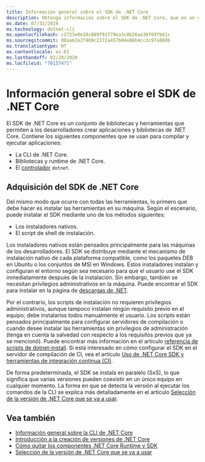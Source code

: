 ```yaml
---
title: Información general sobre el SDK de .NET Core
description: Obtenga información sobre el SDK de .NET Core, que es un conjunto de bibliotecas y herramientas utilizadas para crear proyectos .NET Core.
ms.date: 07/31/2019
ms.technology: dotnet-cli
ms.openlocfilehash: c2723e0e28c889f91f79ea3c0b26aa38f69fb41c
ms.sourcegitcommit: 00aa62e2f469c2272a457b04e66b4cc3c97a800b
ms.translationtype: HT
ms.contentlocale: es-ES
ms.lasthandoff: 02/28/2020
ms.locfileid: "78157471"
---
```

# <a name="net-core-sdk-overview"></a>Información general sobre el SDK de .NET Core

El SDK de .NET Core es un conjunto de bibliotecas y herramientas que permiten a los desarrolladores crear aplicaciones y bibliotecas de .NET Core. Contiene los siguientes componentes que se usan para compilar y ejecutar aplicaciones:

- La CLI de .NET Core.
- Bibliotecas y runtime de .NET Core.
- El [controlador](tools/index.md#driver) `dotnet`.

## <a name="acquiring-the-net-core-sdk"></a>Adquisición del SDK de .NET Core

Del mismo modo que ocurre con todas las herramientas, lo primero que debe hacer es instalar las herramientas en su máquina. Según el escenario, puede instalar el SDK mediante uno de los métodos siguientes:

- Los instaladores nativos.
- El script de shell de instalación.

Los instaladores nativos están pensados principalmente para las máquinas de los desarrolladores. El SDK se distribuye mediante el mecanismo de instalación nativo de cada plataforma compatible, como los paquetes DEB en Ubuntu o los conjuntos de MSI en Windows. Estos instaladores instalan y configuran el entorno según sea necesario para que el usuario use el SDK inmediatamente después de la instalación. Sin embargo, también se necesitan privilegios administrativos en la máquina. Puede encontrar el SDK para instalar en la página de [descargas de .NET](https://dotnet.microsoft.com/download).

Por el contrario, los scripts de instalación no requieren privilegios administrativos, aunque tampoco instalan ningún requisito previo en el equipo; debe instalarlos todos manualmente el usuario. Los scripts están pensados principalmente para configurar servidores de compilación o cuando desee instalar las herramientas sin privilegios de administración (tenga en cuenta la salvedad con respecto a los requisitos previos que ya se mencionó). Puede encontrar más información en el artículo [referencia de scripts de dotnet-install](tools/dotnet-install-script.md). Si está interesado en cómo configurar el SDK en el servidor de compilación de CI, vea el artículo [Uso de .NET Core SDK y herramientas de integración continua (CI)](tools/using-ci-with-cli.md).

De forma predeterminada, el SDK se instala en paralelo (SxS), lo que significa que varias versiones pueden coexistir en un único equipo en cualquier momento. La forma en que se detecta la versión al ejecutar los comandos de la CLI se explica más detalladamente en el artículo [Selección de la versión de .NET Core que se va a usar](versions/selection.md).

## <a name="see-also"></a>Vea también

- [Información general sobre la CLI de .NET Core](tools/index.md)
- [Introducción a la creación de versiones de .NET Core](versions/index.md)
- [Cómo quitar los componentes .NET Core Runtime y SDK](versions/remove-runtime-sdk-versions.md)
- [Selección de la versión de .NET Core que se va a usar](versions/selection.md)
